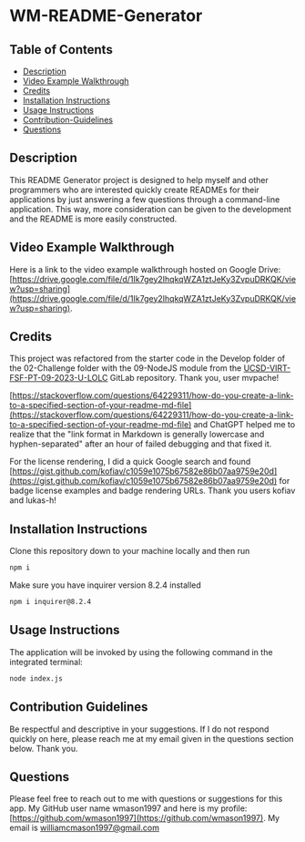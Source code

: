 # WM-README-Generator

## Table of Contents
* [Description](#description)
* [Video Example Walkthrough](#example) 
* [Credits](#credits)
* [Installation Instructions](#installation-instructions)
* [Usage Instructions](#usage-instructions)
* [Contribution-Guidelines](#contribution-guidelines)
* [Questions](#questions)

## Description <a name="description"></a> 
This README Generator project is designed to help myself and other programmers who are interested quickly create READMEs for their applications by just answering a few questions through a command-line application. This way, more consideration can be given to the development and the README is more easily constructed.

## Video Example Walkthrough <a name="example"></a>
Here is a link to the video example walkthrough hosted on Google Drive: [https://drive.google.com/file/d/1Ik7gey2IhqkqWZA1ztJeKy3ZvpuDRKQK/view?usp=sharing](https://drive.google.com/file/d/1Ik7gey2IhqkqWZA1ztJeKy3ZvpuDRKQK/view?usp=sharing).

## Credits <a name="credits"></a>
This project was refactored from the starter code in the Develop folder of the 02-Challenge folder with the 09-NodeJS module from the [UCSD-VIRT-FSF-PT-09-2023-U-LOLC](https://git.bootcampcontent.com/University-of-California---San-Diego/UCSD-VIRT-FSF-PT-09-2023-U-LOLC) GitLab repository. Thank you, user mvpache!

[https://stackoverflow.com/questions/64229311/how-do-you-create-a-link-to-a-specified-section-of-your-readme-md-file](https://stackoverflow.com/questions/64229311/how-do-you-create-a-link-to-a-specified-section-of-your-readme-md-file) and ChatGPT helped me to realize that the "link format in Markdown is generally lowercase and hyphen-separated" after an hour of failed debugging and that fixed it.

For the license rendering, I did a quick Google search and found
[https://gist.github.com/kofiav/c1059e1075b67582e86b07aa9759e20d](https://gist.github.com/kofiav/c1059e1075b67582e86b07aa9759e20d) for badge license examples and badge rendering URLs. Thank you users kofiav and lukas-h!

## Installation Instructions <a name="installation-instructions"></a>
Clone this repository down to your machine locally and then run

```bash
npm i
```
Make sure you have inquirer version 8.2.4 installed
```bash
npm i inquirer@8.2.4
```

## Usage Instructions <a name="usage-instructions"></a>
The application will be invoked by using the following command in the integrated terminal:

```bash
node index.js
```

## Contribution Guidelines <a name="contribution-guidelines"></a>
Be respectful and descriptive in your suggestions. If I do not respond quickly on here, please reach me at my email given in the questions section below. Thank you.

## Questions
Please feel free to reach out to me with questions or suggestions for this app.
My GitHub user name wmason1997 and here is my profile: [https://github.com/wmason1997](https://github.com/wmason1997).
My email is williamcmason1997@gmail.com